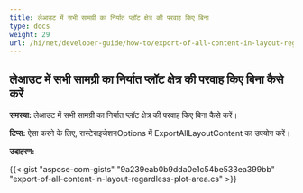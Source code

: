 ```yaml
---
title: लेआउट में सभी सामग्री का निर्यात प्लॉट क्षेत्र की परवाह किए बिना
type: docs
weight: 29
url: /hi/net/developer-guide/how-to/export-of-all-content-in-layout-regardless-plot-area/
---
```


## **लेआउट में सभी सामग्री का निर्यात प्लॉट क्षेत्र की परवाह किए बिना कैसे करें**

**समस्या:** लेआउट में सभी सामग्री का निर्यात प्लॉट क्षेत्र की परवाह किए बिना कैसे करें।

**टिप्स:** ऐसा करने के लिए, रास्टेराइजेशनOptions में ExportAllLayoutContent का उपयोग करें।

**उदाहरण:**

{{< gist "aspose-com-gists" "9a239eab0b9dda0e1c54be533ea399bb" "export-of-all-content-in-layout-regardless-plot-area.cs" >}}
